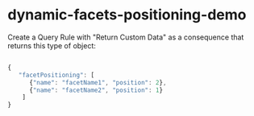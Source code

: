 # dynamic-facets-positioning-demo

Create a Query Rule with "Return Custom Data" as a consequence that returns this type of object:

```javascript

{
   "facetPositioning": [
      {"name": "facetName1", "position": 2}, 
      {"name": "facetName2", "position": 1}
    ]
}

```

